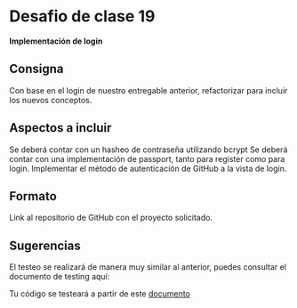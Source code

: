 
# Desafio de clase 19

**Implementación de login**

  

## Consigna

Con base en el login de nuestro entregable anterior, refactorizar para incluir los nuevos conceptos.

  

## Aspectos a incluir

Se deberá contar con un hasheo de contraseña utilizando bcrypt
Se deberá contar con una implementación de passport, tanto para register como para login.
Implementar el método de autenticación de GitHub a la vista de login.

  

## Formato
Link al repositorio de GitHub con el proyecto solicitado.
  

##  Sugerencias
El testeo se realizará de manera muy similar al anterior, puedes consultar el documento de testing aquí: 
  

Tu código se testeará a partir de este [ documento](https://docs.google.com/document/d/1kbJ2Jyiv-RKu179H7EoGMHAb8MeNq5wo_SyId0p2J9s/edit)